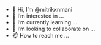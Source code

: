 - 👋 Hi, I’m @mitrikxnmani
- 👀 I’m interested in ...
- 🌱 I’m currently learning ...
- 💞️ I’m looking to collaborate on ...
- 📫 How to reach me ...

<!---
mitrikxnmani/mitrikxnmani is a ✨ special ✨ repository because its `README.md` (this file) appears on your GitHub profile.
You can click the Preview link to take a look at your changes.
--->
